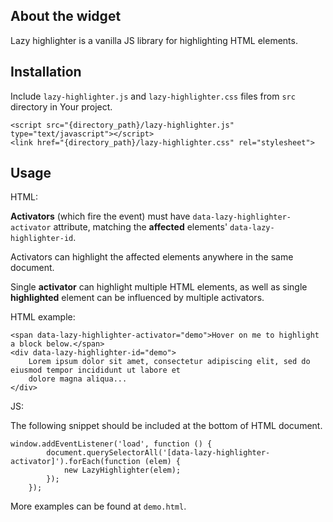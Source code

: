 ## About the widget
Lazy highlighter is a vanilla JS library for highlighting HTML elements.

## Installation
Include `lazy-highlighter.js` and `lazy-highlighter.css` files from `src` directory in Your project.

```
<script src="{directory_path}/lazy-highlighter.js" type="text/javascript"></script>
<link href="{directory_path}/lazy-highlighter.css" rel="stylesheet">
```

## Usage
HTML:

__Activators__ (which fire the event) must have `data-lazy-highlighter-activator` attribute, matching the __affected__ elements' `data-lazy-highlighter-id`.


Activators can highlight the affected elements anywhere in the same document.

Single __activator__ can highlight multiple HTML elements, as well as single __highlighted__ element can be influenced by multiple activators.

HTML example:
```
<span data-lazy-highlighter-activator="demo">Hover on me to highlight a block below.</span>
<div data-lazy-highlighter-id="demo">
    Lorem ipsum dolor sit amet, consectetur adipiscing elit, sed do eiusmod tempor incididunt ut labore et
    dolore magna aliqua...
</div>
```

JS:

The following snippet should be included at the bottom of HTML document. 
```
window.addEventListener('load', function () {
        document.querySelectorAll('[data-lazy-highlighter-activator]').forEach(function (elem) {
            new LazyHighlighter(elem);
        });
    });
```

More examples can be found at `demo.html`.

